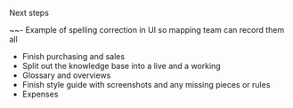 Next steps 

~~- Example of spelling correction in UI so mapping team can record them all
- Finish purchasing and sales
- Split out the knowledge base into a live and a working
- Glossary and overviews
- Finish style guide with screenshots and any missing pieces or rules
- Expenses